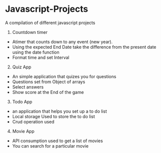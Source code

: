 # Javascript-Projects

A compilation of different javascript projects

1. Countdown timer

- Atimer that counts down to any event (new year).
- Using the expected End Date take the difference from the present date using the date function
- Format time and set Interval

2. Quiz App

- An simple application that quizes you for questions
- Questions set from Object of arrays
- Select answers
- Show score at the End of the game

3. Todo App

- an application that helps you set up a to do list
- Local storage Used to store the to do list
- Crud operation used

4. Movie App

- API consumption used to get a list of movies
- You can search for a particular movie

